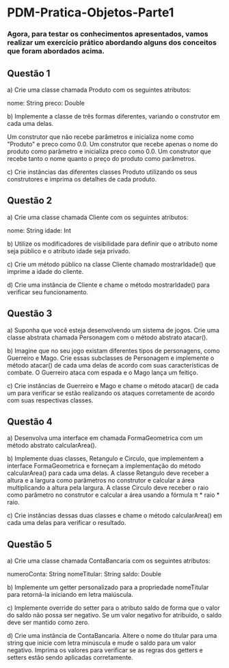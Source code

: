 # PDM-Pratica-Objetos-Parte1

### Agora, para testar os conhecimentos apresentados, vamos realizar um exercício prático abordando alguns dos conceitos que foram abordados acima.

## Questão 1
a) Crie uma classe chamada Produto com os seguintes atributos:

nome: String
preco: Double

b) Implemente a classe de três formas diferentes, variando o construtor em cada uma delas.

Um construtor que não recebe parâmetros e inicializa nome como "Produto" e preco como 0.0.
Um construtor que recebe apenas o nome do produto como parâmetro e inicializa preco como 0.0.
Um construtor que recebe tanto o nome quanto o preço do produto como parâmetros.

c) Crie instâncias das diferentes classes Produto utilizando os seus construtores e imprima os detalhes de cada produto.

## Questão 2
a) Crie uma classe chamada Cliente com os seguintes atributos:

nome: String
idade: Int

b) Utilize os modificadores de visibilidade para definir que o atributo nome seja público e o atributo idade seja privado.

c) Crie um método público na classe Cliente chamado mostrarIdade() que imprime a idade do cliente.

d) Crie uma instância de Cliente e chame o método mostrarIdade() para verificar seu funcionamento.

## Questão 3
a) Suponha que você esteja desenvolvendo um sistema de jogos. Crie uma classe abstrata chamada Personagem com o método abstrato atacar().

b) Imagine que no seu jogo existam diferentes tipos de personagens, como Guerreiro e Mago. Crie essas subclasses de Personagem e implemente o método atacar() de cada uma delas de acordo com suas características de combate. O Guerreiro ataca com espada e o Mago lança um feitiço.

c) Crie instâncias de Guerreiro e Mago e chame o método atacar() de cada um para verificar se estão realizando os ataques corretamente de acordo com suas respectivas classes.

## Questão 4
a) Desenvolva uma interface em chamada FormaGeometrica com um método abstrato calcularArea().

b) Implemente duas classes, Retangulo e Circulo, que implementem a interface FormaGeometrica e forneçam a implementação do método calcularArea() para cada uma delas. A classe Retangulo deve receber a altura e a largura como parâmetros no construtor e calcular a área multiplicando a altura pela largura. A classe Circulo deve receber o raio como parâmetro no construtor e calcular a área usando a fórmula π * raio * raio.

c) Crie instâncias dessas duas classes e chame o método calcularArea() em cada uma delas para verificar o resultado.

## Questão 5
a) Crie uma classe chamada ContaBancaria com os seguintes atributos:

numeroConta: String
nomeTitular: String
saldo: Double

b) Implemente um getter personalizado para a propriedade nomeTitular para retorná-la iniciando em letra maiúscula.

c) Implemente override do setter para o atributo saldo de forma que o valor do saldo não possa ser negativo. Se um valor negativo for atribuído, o saldo deve ser mantido como zero.

d) Crie uma instância de ContaBancaria. Altere o nome do titular para uma string que inicie com letra minúscula e mude o saldo para um valor negativo. Imprima os valores para verificar se as regras dos getters e setters estão sendo aplicadas corretamente.
